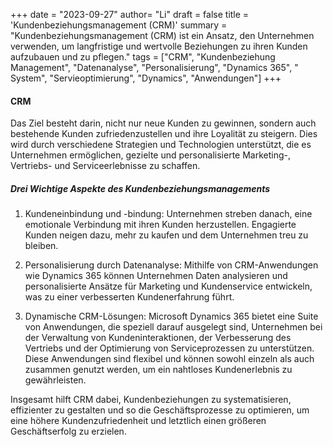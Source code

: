 +++
date = "2023-09-27"
author= "Li"
draft = false
title = 'Kundenbeziehungsmanagement (CRM)'
summary = "Kundenbeziehungsmanagement (CRM) ist ein Ansatz, den Unternehmen verwenden, um langfristige und wertvolle Beziehungen zu ihren Kunden aufzubauen und zu pflegen."
tags = ["CRM", "Kundenbeziehung Management", "Datenanalyse", "Personalisierung", "Dynamics 365", " System", "Servieoptimierung", "Dynamics", "Anwendungen"]
+++

#### CRM
Das Ziel besteht darin, nicht nur neue Kunden zu gewinnen, sondern auch bestehende Kunden zufriedenzustellen und ihre Loyalität zu steigern. Dies wird durch verschiedene Strategien und Technologien unterstützt, die es Unternehmen ermöglichen, gezielte und personalisierte Marketing-, Vertriebs- und Serviceerlebnisse zu schaffen.

##### Drei Wichtige Aspekte des Kundenbeziehungsmanagements

1.	Kundeneinbindung und -bindung:
Unternehmen streben danach, eine emotionale Verbindung mit ihren Kunden herzustellen. Engagierte Kunden neigen dazu, mehr zu kaufen und dem Unternehmen treu zu bleiben.

2.	Personalisierung durch Datenanalyse:
Mithilfe von CRM-Anwendungen wie Dynamics 365 können Unternehmen Daten analysieren und personalisierte Ansätze für Marketing und Kundenservice entwickeln, was zu einer verbesserten Kundenerfahrung führt.

3.	Dynamische CRM-Lösungen:
Microsoft Dynamics 365 bietet eine Suite von Anwendungen, die speziell darauf ausgelegt sind, Unternehmen bei der Verwaltung von Kundeninteraktionen, der Verbesserung des Vertriebs und der Optimierung von Serviceprozessen zu unterstützen. Diese Anwendungen sind flexibel und können sowohl einzeln als auch zusammen genutzt werden, um ein nahtloses Kundenerlebnis zu gewährleisten.


Insgesamt hilft CRM dabei, Kundenbeziehungen zu systematisieren, effizienter zu gestalten und so die Geschäftsprozesse zu optimieren, um eine höhere Kundenzufriedenheit und letztlich einen größeren Geschäftserfolg zu erzielen.

